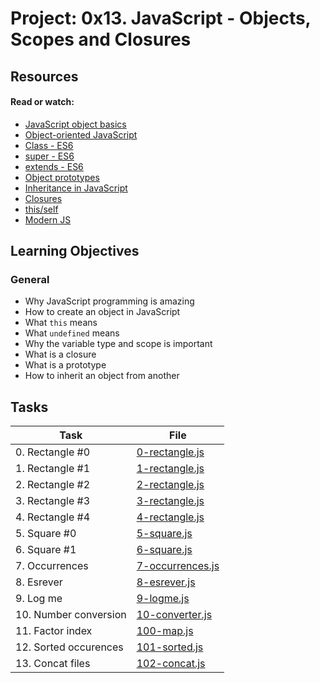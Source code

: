 # Project: 0x13. JavaScript - Objects, Scopes and Closures

## Resources

#### Read or watch:

* [JavaScript object basics](https://intranet.alxswe.com/rltoken/dsSkBB-Cj0tqUFL8eOZLLQ)
* [Object-oriented JavaScript](https://intranet.alxswe.com/rltoken/qqgqdyHPzUZkKQ5UMnw2MQ)
* [Class - ES6](https://intranet.alxswe.com/rltoken/NEm-UViCThD5hfq_3Lj9Hg)
* [super - ES6](https://intranet.alxswe.com/rltoken/_cxdVKsdqPWbbp2cHtQSbQ)
* [extends - ES6](https://intranet.alxswe.com/rltoken/6wdl6Bc5yjBplpiZKmr6Zw)
* [Object prototypes](https://intranet.alxswe.com/rltoken/NiBbDiOlfhfUf4eIigglIw)
* [Inheritance in JavaScript](https://intranet.alxswe.com/rltoken/qqgqdyHPzUZkKQ5UMnw2MQ)
* [Closures](https://intranet.alxswe.com/rltoken/CybTMKEDNdTdU99kx_OXgQ)
* [this/self](https://intranet.alxswe.com/rltoken/XcOkisoKPud4faDDkLMABw)
* [Modern JS](https://intranet.alxswe.com/rltoken/rU_q2J3qGWfvTYNllW8JnA)
## Learning Objectives

### General

* Why JavaScript programming is amazing
* How to create an object in JavaScript
* What <code>this</code> means
* What <code>undefined</code> means 
* Why the variable type and scope is important
* What is a closure
* What is a prototype
* How to inherit an object from another
## Tasks

| Task | File |
| ---- | ---- |
| 0. Rectangle #0 | [0-rectangle.js](./0-rectangle.js) |
| 1. Rectangle #1 | [1-rectangle.js](./1-rectangle.js) |
| 2. Rectangle #2 | [2-rectangle.js](./2-rectangle.js) |
| 3. Rectangle #3 | [3-rectangle.js](./3-rectangle.js) |
| 4. Rectangle #4 | [4-rectangle.js](./4-rectangle.js) |
| 5. Square #0 | [5-square.js](./5-square.js) |
| 6. Square #1 | [6-square.js](./6-square.js) |
| 7. Occurrences | [7-occurrences.js](./7-occurrences.js) |
| 8. Esrever | [8-esrever.js](./8-esrever.js) |
| 9. Log me | [9-logme.js](./9-logme.js) |
| 10. Number conversion | [10-converter.js](./10-converter.js) |
| 11. Factor index | [100-map.js](./100-map.js) |
| 12. Sorted occurences | [101-sorted.js](./101-sorted.js) |
| 13. Concat files | [102-concat.js](./102-concat.js) |

